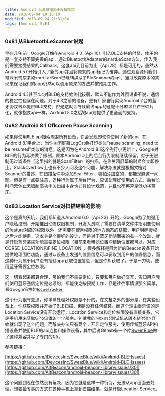 ```yaml
---
title: Android 无法扫描蓝牙设备踩坑
date: 2018-09-04 19:15:10
modified: 2018-09-24 20:31:04
tags: [Android, BLE]
---
```


### 0x81 从BluetoothLeScanner说起

早在几年前，Google开始在Android 4.3（Api 18）引入BLE支持的时候，使用的是一套支持不算完善的api，通过BluetoothAdapter的startLeScan方法，传入我们需要接受结果的Callback，这套api到目前为止（Api 28）都是可用的，虽然从Android 5.0开始引入了新的api并且将原来的api标记为废弃。通过观察源码我们可以发现原来的startLerScan已经转换成了BleScanner的api，通过改变原本的实现来保证我们的app仍然可以调用原来的方法并按预期工作。

Android 4.3甚至4.4对BLE的支持始终比较弱，默认不能作为外围设备不说，通信的稳定性也存在问题。对于4.3之前的设备，更有厂家自行实现Android平台的蓝牙协议栈以提供BLE支持，但是这就会导致最终app的适配十分麻烦且产生碎片化，就像指纹api一样，Android 5.0之后的api则提供了更全面的支持。

### 0x82 Android 8.1 Offscreen Pause Scanning

如果你使用BLE api搜索周围所有设备，你会发现即使你使用了新的api，在Android 8.1平台上，当你关闭屏幕LogCat会打印类似“pause scanning, need to be resumed”类似的消息，这是因为在Android 8.1这个例行小更新上，Google对BLE的行为再次做了限制，原本Android O上的后台行为限制继续保留，对于无限制无过滤条件（这里指的就是ScanFilter）的扫描，在你关闭屏幕的时候会立即停止。StackOverflow上也有不少人问及这个问题，解决办法就是根据文档对Scanner的描述，在扫描条件中添加ScanFilter，哪怕添加空的，都能规避这一问题。但是有一点要注意，这种行为属于后台行为，应该处理好使用的方式，后台长时间无休止无限制高功率的扫描本身也违背设计规范，并且也不再算是低功耗蓝牙。

### 0x83 Location Service对扫描结果的影响

这个是真的天坑，我们都知道从Android 6.0（Api 23）开始，Google为了加强用户隐私控制，开始推出动态权限机制，开发人员除了需要在清单文件中指明要使用的feature对应的权限以外，还需要在使用权限的地方动态的获取，用户明确授权之后才能使用。这本身是个很好的设计，但是对于蓝牙伴随而来的有一个改动，就是开启蓝牙某些功能需要定位权限（目前来看粗滤位置与精确位置都可以，对应CORSE_LOCATION和FINE_LOCATION），很多解释是因为新的Beacon设备开始提供地理围栏功能，通过从设备上发送的位置信息可以获取到用户的位置信息，而这种行为属于用户没有授权app获取位置信息，但是你却获取了，于是一刀切，使用蓝牙需要定位权限。

这一切看起来都算合理，哪怕我们不需要定位，只要和用户做好交互，告知用户我们使用蓝牙通信定位是必须的，都能使之按预期工作，但是往往事情没那么简单，看Google官方的[IssueTracker](https://issuetracker.google.com/issues/37065090)。

这个行为很有意思，你单单处理好权限是不行的，在文档之外的部分是，在某些设备上，你获取权限并开始了BLE扫描，但是没有任何结果，而这个理由很荒谬的是Location Service没有开启运行，Location Service和定位权限没有直接关系，它是手机用来获取GPS位置的一个服务。包括我的Nexus5测试机从版本MR58K开始就出现了这个问题，而解决办法只有两个：开启定位服务、使用传统蓝牙API扫描设备并使用BLE的api连接和操作设备，其中后者Github有一个库[SweetBlue](https://github.com/iDevicesInc/SweetBlue)做了这种兼容并写了专门的QA。

参考链接：

[https://github.com/iDevicesInc/SweetBlue/wiki/Android-BLE-Issues](https://github.com/iDevicesInc/SweetBlue/wiki/Android-BLE-Issues)
[https://github.com/AltBeacon/android-beacon-library/issues/301](https://github.com/AltBeacon/android-beacon-library/issues/301)

这个问题到现在依然没有解决，因为它就是这样一种行为，无法从app层面去处理，想要最省事的方式在这种手机上拿到扫描结果，就是开启Location Service。
